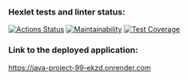 ### Hexlet tests and linter status:
[![Actions Status](https://github.com/DariaKarpova3108/java-project-99/actions/workflows/hexlet-check.yml/badge.svg)](https://github.com/DariaKarpova3108/java-project-99/actions)
[![Maintainability](https://api.codeclimate.com/v1/badges/3a8c2b462507fd74766c/maintainability)](https://codeclimate.com/github/DariaKarpova3108/java-project-99/maintainability)
[![Test Coverage](https://api.codeclimate.com/v1/badges/3a8c2b462507fd74766c/test_coverage)](https://codeclimate.com/github/DariaKarpova3108/java-project-99/test_coverage)


### Link to the deployed application:
https://java-project-99-ekzd.onrender.com
